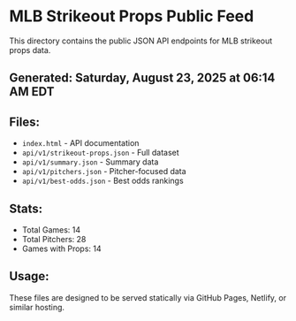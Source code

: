 # MLB Strikeout Props Public Feed

This directory contains the public JSON API endpoints for MLB strikeout props data.

## Generated: Saturday, August 23, 2025 at 06:14 AM EDT

## Files:
- `index.html` - API documentation
- `api/v1/strikeout-props.json` - Full dataset
- `api/v1/summary.json` - Summary data
- `api/v1/pitchers.json` - Pitcher-focused data  
- `api/v1/best-odds.json` - Best odds rankings

## Stats:
- Total Games: 14
- Total Pitchers: 28
- Games with Props: 14

## Usage:
These files are designed to be served statically via GitHub Pages, Netlify, or similar hosting.
